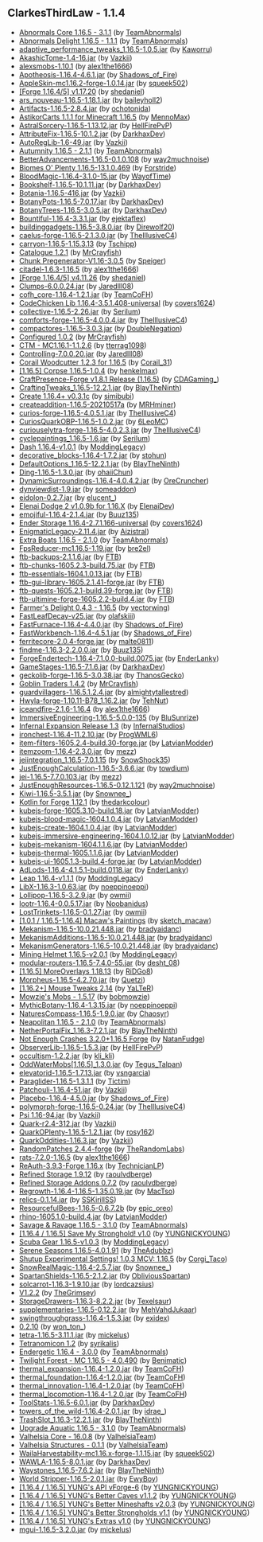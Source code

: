 ## ClarkesThirdLaw - 1.1.4
- [Abnormals Core 1.16.5 - 3.1.1](https://www.curseforge.com/minecraft/mc-mods/abnormals-core/files/3233486) (by [TeamAbnormals](https://www.curseforge.com/members/teamabnormals/projects))
- [Abnormals Delight 1.16.5 - 1.1.1](https://www.curseforge.com/minecraft/mc-mods/abnormals-delight/files/3301052) (by [TeamAbnormals](https://www.curseforge.com/members/teamabnormals/projects))
- [adaptive_performance_tweaks_1.16.5-1.0.5.jar](https://www.curseforge.com/minecraft/mc-mods/adaptive-performance-tweaks/files/3328132) (by [Kaworru](https://www.curseforge.com/members/kaworru/projects))
- [AkashicTome-1.4-16.jar](https://www.curseforge.com/minecraft/mc-mods/akashic-tome/files/3190372) (by [Vazkii](https://www.curseforge.com/members/vazkii/projects))
- [alexsmobs-1.10.1](https://www.curseforge.com/minecraft/mc-mods/alexs-mobs/files/3308459) (by [alex1the1666](https://www.curseforge.com/members/alex1the1666/projects))
- [Apotheosis-1.16.4-4.6.1.jar](https://www.curseforge.com/minecraft/mc-mods/apotheosis/files/3332235) (by [Shadows_of_Fire](https://www.curseforge.com/members/shadows_of_fire/projects))
- [AppleSkin-mc1.16.2-forge-1.0.14.jar](https://www.curseforge.com/minecraft/mc-mods/appleskin/files/3035787) (by [squeek502](https://www.curseforge.com/members/squeek502/projects))
- [[Forge 1.16.4/5] v1.17.20](https://www.curseforge.com/minecraft/mc-mods/architectury-forge/files/3330633) (by [shedaniel](https://www.curseforge.com/members/shedaniel/projects))
- [ars_nouveau-1.16.5-1.18.1.jar](https://www.curseforge.com/minecraft/mc-mods/ars-nouveau/files/3337199) (by [baileyholl2](https://www.curseforge.com/members/baileyholl2/projects))
- [Artifacts-1.16.5-2.8.4.jar](https://www.curseforge.com/minecraft/mc-mods/artifacts/files/3276108) (by [ochotonida](https://www.curseforge.com/members/ochotonida/projects))
- [AstikorCarts 1.1.1 for Minecraft 1.16.5](https://www.curseforge.com/minecraft/mc-mods/astikorcarts/files/3216457) (by [MennoMax](https://www.curseforge.com/members/mennomax/projects))
- [AstralSorcery-1.16.5-1.13.12.jar](https://www.curseforge.com/minecraft/mc-mods/astral-sorcery/files/3333980) (by [HellFirePvP](https://www.curseforge.com/members/hellfirepvp/projects))
- [AttributeFix-1.16.5-10.1.2.jar](https://www.curseforge.com/minecraft/mc-mods/attributefix/files/3232225) (by [DarkhaxDev](https://www.curseforge.com/members/darkhaxdev/projects))
- [AutoRegLib-1.6-49.jar](https://www.curseforge.com/minecraft/mc-mods/autoreglib/files/3326041) (by [Vazkii](https://www.curseforge.com/members/vazkii/projects))
- [Autumnity 1.16.5 - 2.1.1](https://www.curseforge.com/minecraft/mc-mods/autumnity/files/3295700) (by [TeamAbnormals](https://www.curseforge.com/members/teamabnormals/projects))
- [BetterAdvancements-1.16.5-0.1.0.108](https://www.curseforge.com/minecraft/mc-mods/better-advancements/files/3317873) (by [way2muchnoise](https://www.curseforge.com/members/way2muchnoise/projects))
- [Biomes O' Plenty 1.16.5-13.1.0.469](https://www.curseforge.com/minecraft/mc-mods/biomes-o-plenty/files/3332765) (by [Forstride](https://www.curseforge.com/members/forstride/projects))
- [BloodMagic-1.16.4-3.1.0-15.jar](https://www.curseforge.com/minecraft/mc-mods/blood-magic/files/3184485) (by [WayofTime](https://www.curseforge.com/members/wayoftime/projects))
- [Bookshelf-1.16.5-10.1.11.jar](https://www.curseforge.com/minecraft/mc-mods/bookshelf/files/3325826) (by [DarkhaxDev](https://www.curseforge.com/members/darkhaxdev/projects))
- [Botania-1.16.5-416.jar](https://www.curseforge.com/minecraft/mc-mods/botania/files/3300995) (by [Vazkii](https://www.curseforge.com/members/vazkii/projects))
- [BotanyPots-1.16.5-7.0.17.jar](https://www.curseforge.com/minecraft/mc-mods/botany-pots/files/3283196) (by [DarkhaxDev](https://www.curseforge.com/members/darkhaxdev/projects))
- [BotanyTrees-1.16.5-3.0.5.jar](https://www.curseforge.com/minecraft/mc-mods/botany-trees/files/3286318) (by [DarkhaxDev](https://www.curseforge.com/members/darkhaxdev/projects))
- [Bountiful-1.16.4-3.3.1.jar](https://www.curseforge.com/minecraft/mc-mods/bountiful/files/3239647) (by [ejektaflex](https://www.curseforge.com/members/ejektaflex/projects))
- [buildinggadgets-1.16.5-3.8.0.jar](https://www.curseforge.com/minecraft/mc-mods/building-gadgets/files/3205295) (by [Direwolf20](https://www.curseforge.com/members/direwolf20/projects))
- [caelus-forge-1.16.5-2.1.3.0.jar](https://www.curseforge.com/minecraft/mc-mods/caelus/files/3224510) (by [TheIllusiveC4](https://www.curseforge.com/members/theillusivec4/projects))
- [carryon-1.16.5-1.15.3.13](https://www.curseforge.com/minecraft/mc-mods/carry-on/files/3206755) (by [Tschipp](https://www.curseforge.com/members/tschipp/projects))
- [Catalogue 1.2.1](https://www.curseforge.com/minecraft/mc-mods/catalogue/files/3335979) (by [MrCrayfish](https://www.curseforge.com/members/mrcrayfish/projects))
- [Chunk Pregenerator-V1.16-3.0.5](https://www.curseforge.com/minecraft/mc-mods/chunkpregenerator/files/3237965) (by [Speiger](https://www.curseforge.com/members/speiger/projects))
- [citadel-1.6.3-1.16.5](https://www.curseforge.com/minecraft/mc-mods/citadel/files/3299591) (by [alex1the1666](https://www.curseforge.com/members/alex1the1666/projects))
- [[Forge 1.16.4/5] v4.11.26](https://www.curseforge.com/minecraft/mc-mods/cloth-config-forge/files/3311352) (by [shedaniel](https://www.curseforge.com/members/shedaniel/projects))
- [Clumps-6.0.0.24.jar](https://www.curseforge.com/minecraft/mc-mods/clumps/files/3325374) (by [Jaredlll08](https://www.curseforge.com/members/jaredlll08/projects))
- [cofh_core-1.16.4-1.2.1.jar](https://www.curseforge.com/minecraft/mc-mods/cofh-core/files/3249453) (by [TeamCoFH](https://www.curseforge.com/members/teamcofh/projects))
- [CodeChicken Lib 1.16.4-3.5.1.408-universal](https://www.curseforge.com/minecraft/mc-mods/codechicken-lib-1-8/files/3175750) (by [covers1624](https://www.curseforge.com/members/covers1624/projects))
- [collective-1.16.5-2.26.jar](https://www.curseforge.com/minecraft/mc-mods/collective/files/3283885) (by [Serilum](https://www.curseforge.com/members/serilum/projects))
- [comforts-forge-1.16.5-4.0.0.4.jar](https://www.curseforge.com/minecraft/mc-mods/comforts/files/3311301) (by [TheIllusiveC4](https://www.curseforge.com/members/theillusivec4/projects))
- [compactores-1.16.5-3.0.3.jar](https://www.curseforge.com/minecraft/mc-mods/compact-ores/files/3284594) (by [DoubleNegation](https://www.curseforge.com/members/doublenegation/projects))
- [Configured 1.0.2](https://www.curseforge.com/minecraft/mc-mods/configured/files/3335973) (by [MrCrayfish](https://www.curseforge.com/members/mrcrayfish/projects))
- [CTM - MC1.16.1-1.1.2.6](https://www.curseforge.com/minecraft/mc-mods/ctm/files/3137659) (by [tterrag1098](https://www.curseforge.com/members/tterrag1098/projects))
- [Controlling-7.0.0.20.jar](https://www.curseforge.com/minecraft/mc-mods/controlling/files/3328039) (by [Jaredlll08](https://www.curseforge.com/members/jaredlll08/projects))
- [Corail Woodcutter 1.2.3 for 1.16.5](https://www.curseforge.com/minecraft/mc-mods/corail-woodcutter/files/3321523) (by [Corail_31](https://www.curseforge.com/members/corail_31/projects))
- [[1.16.5] Corpse 1.16.5-1.0.4](https://www.curseforge.com/minecraft/mc-mods/corpse/files/3289025) (by [henkelmax](https://www.curseforge.com/members/henkelmax/projects))
- [CraftPresence-Forge v1.8.1 Release (1.16.5)](https://www.curseforge.com/minecraft/mc-mods/craftpresence/files/3281948) (by [CDAGaming_](https://www.curseforge.com/members/cdagaming_/projects))
- [CraftingTweaks_1.16.5-12.2.1.jar](https://www.curseforge.com/minecraft/mc-mods/crafting-tweaks/files/3330406) (by [BlayTheNinth](https://www.curseforge.com/members/blaytheninth/projects))
- [Create 1.16.4+ v0.3.1c](https://www.curseforge.com/minecraft/mc-mods/create/files/3278516) (by [simibubi](https://www.curseforge.com/members/simibubi/projects))
- [createaddition-1.16.5-20210517a](https://www.curseforge.com/minecraft/mc-mods/createaddition/files/3312453) (by [MRHminer](https://www.curseforge.com/members/mrhminer/projects))
- [curios-forge-1.16.5-4.0.5.1.jar](https://www.curseforge.com/minecraft/mc-mods/curios/files/3275653) (by [TheIllusiveC4](https://www.curseforge.com/members/theillusivec4/projects))
- [CuriosQuarkOBP-1.16.5-1.0.2.jar](https://www.curseforge.com/minecraft/mc-mods/curios-quark-oddities-backpack/files/3199963) (by [6LeoMC](https://www.curseforge.com/members/6leomc/projects))
- [curiouselytra-forge-1.16.5-4.0.2.3.jar](https://www.curseforge.com/minecraft/mc-mods/curious-elytra/files/3231248) (by [TheIllusiveC4](https://www.curseforge.com/members/theillusivec4/projects))
- [cyclepaintings_1.16.5-1.6.jar](https://www.curseforge.com/minecraft/mc-mods/cycle-paintings/files/3237882) (by [Serilum](https://www.curseforge.com/members/serilum/projects))
- [Dash 1.16.4-v1.0.1](https://www.curseforge.com/minecraft/mc-mods/dash/files/3100345) (by [ModdingLegacy](https://www.curseforge.com/members/moddinglegacy/projects))
- [decorative_blocks-1.16.4-1.7.2.jar](https://www.curseforge.com/minecraft/mc-mods/decorative-blocks/files/3166283) (by [stohun](https://www.curseforge.com/members/stohun/projects))
- [DefaultOptions_1.16.5-12.2.1.jar](https://www.curseforge.com/minecraft/mc-mods/default-options/files/3330403) (by [BlayTheNinth](https://www.curseforge.com/members/blaytheninth/projects))
- [Ding-1.16.5-1.3.0.jar](https://www.curseforge.com/minecraft/mc-mods/ding/files/3222705) (by [ohaiiChun](https://www.curseforge.com/members/ohaiichun/projects))
- [DynamicSurroundings-1.16.4-4.0.4.2.jar](https://www.curseforge.com/minecraft/mc-mods/dynamic-surroundings/files/3288746) (by [OreCruncher](https://www.curseforge.com/members/orecruncher/projects))
- [dynviewdist-1.9.jar](https://www.curseforge.com/minecraft/mc-mods/dynamic-view/files/3217166) (by [someaddon](https://www.curseforge.com/members/someaddon/projects))
- [eidolon-0.2.7.jar](https://www.curseforge.com/minecraft/mc-mods/eidolon/files/3157832) (by [elucent_](https://www.curseforge.com/members/elucent_/projects))
- [Elenai Dodge 2 v1.0.9b for 1.16.X](https://www.curseforge.com/minecraft/mc-mods/elenai-dodge-2/files/3265170) (by [ElenaiDev](https://www.curseforge.com/members/elenaidev/projects))
- [emojiful-1.16.4-2.1.4.jar](https://www.curseforge.com/minecraft/mc-mods/emojiful/files/3184796) (by [Buuz135](https://www.curseforge.com/members/buuz135/projects))
- [Ender Storage 1.16.4-2.7.1.166-universal](https://www.curseforge.com/minecraft/mc-mods/ender-storage-1-8/files/3175751) (by [covers1624](https://www.curseforge.com/members/covers1624/projects))
- [EnigmaticLegacy-2.11.4.jar](https://www.curseforge.com/minecraft/mc-mods/enigmatic-legacy/files/3301730) (by [Aizistral](https://www.curseforge.com/members/aizistral/projects))
- [ Extra Boats 1.16.5 - 2.1.0](https://www.curseforge.com/minecraft/mc-mods/extra-boats/files/3175092) (by [TeamAbnormals](https://www.curseforge.com/members/teamabnormals/projects))
- [FpsReducer-mc1.16.5-1.19.jar](https://www.curseforge.com/minecraft/mc-mods/fps-reducer/files/3281559) (by [bre2el](https://www.curseforge.com/members/bre2el/projects))
- [ftb-backups-2.1.1.6.jar](https://www.curseforge.com/minecraft/mc-mods/ftb-backups-forge/files/3038811) (by [FTB](https://www.curseforge.com/members/ftb/projects))
- [ftb-chunks-1605.2.3-build.75.jar](https://www.curseforge.com/minecraft/mc-mods/ftb-chunks-forge/files/3248884) (by [FTB](https://www.curseforge.com/members/ftb/projects))
- [ftb-essentials-1604.1.0.13.jar](https://www.curseforge.com/minecraft/mc-mods/ftb-essentials-forge/files/3170610) (by [FTB](https://www.curseforge.com/members/ftb/projects))
- [ftb-gui-library-1605.2.1.41-forge.jar](https://www.curseforge.com/minecraft/mc-mods/ftb-library-forge/files/3237039) (by [FTB](https://www.curseforge.com/members/ftb/projects))
- [ftb-quests-1605.2.1-build.39-forge.jar](https://www.curseforge.com/minecraft/mc-mods/ftb-quests-forge/files/3249257) (by [FTB](https://www.curseforge.com/members/ftb/projects))
- [ftb-ultimine-forge-1605.2.2-build.4.jar](https://www.curseforge.com/minecraft/mc-mods/ftb-ultimine-forge/files/3337104) (by [FTB](https://www.curseforge.com/members/ftb/projects))
- [Farmer's Delight 0.4.3 - 1.16.5](https://www.curseforge.com/minecraft/mc-mods/farmers-delight/files/3310983) (by [vectorwing](https://www.curseforge.com/members/vectorwing/projects))
- [FastLeafDecay-v25.jar](https://www.curseforge.com/minecraft/mc-mods/fast-leaf-decay/files/3052146) (by [olafskiii](https://www.curseforge.com/members/olafskiii/projects))
- [FastFurnace-1.16.4-4.4.0.jar](https://www.curseforge.com/minecraft/mc-mods/fastfurnace/files/3172796) (by [Shadows_of_Fire](https://www.curseforge.com/members/shadows_of_fire/projects))
- [FastWorkbench-1.16.4-4.5.1.jar](https://www.curseforge.com/minecraft/mc-mods/fastworkbench/files/3245271) (by [Shadows_of_Fire](https://www.curseforge.com/members/shadows_of_fire/projects))
- [ferritecore-2.0.4-forge.jar](https://www.curseforge.com/minecraft/mc-mods/ferritecore/files/3272785) (by [malte0811](https://www.curseforge.com/members/malte0811/projects))
- [findme-1.16.3-2.2.0.0.jar](https://www.curseforge.com/minecraft/mc-mods/findme/files/3297137) (by [Buuz135](https://www.curseforge.com/members/buuz135/projects))
- [ForgeEndertech-1.16.4-7.1.0.0-build.0075.jar](https://www.curseforge.com/minecraft/mc-mods/forgeendertech/files/3246245) (by [EnderLanky](https://www.curseforge.com/members/enderlanky/projects))
- [GameStages-1.16.5-7.1.6.jar](https://www.curseforge.com/minecraft/mc-mods/game-stages/files/3313134) (by [DarkhaxDev](https://www.curseforge.com/members/darkhaxdev/projects))
- [geckolib-forge-1.16.5-3.0.38.jar](https://www.curseforge.com/minecraft/mc-mods/geckolib/files/3336860) (by [ThanosGecko](https://www.curseforge.com/members/thanosgecko/projects))
- [Goblin Traders 1.4.2](https://www.curseforge.com/minecraft/mc-mods/goblin-traders/files/3335070) (by [MrCrayfish](https://www.curseforge.com/members/mrcrayfish/projects))
- [guardvillagers-1.16.5.1.2.4.jar](https://www.curseforge.com/minecraft/mc-mods/guard-villagers/files/3287806) (by [almightytallestred](https://www.curseforge.com/members/almightytallestred/projects))
- [Hwyla-forge-1.10.11-B78_1.16.2.jar](https://www.curseforge.com/minecraft/mc-mods/hwyla/files/3033593) (by [TehNut](https://www.curseforge.com/members/tehnut/projects))
- [iceandfire-2.1.6-1.16.4](https://www.curseforge.com/minecraft/mc-mods/ice-and-fire-dragons/files/3217622) (by [alex1the1666](https://www.curseforge.com/members/alex1the1666/projects))
- [ImmersiveEngineering-1.16.5-5.0.0-135](https://www.curseforge.com/minecraft/mc-mods/immersive-engineering/files/3326143) (by [BluSunrize](https://www.curseforge.com/members/blusunrize/projects))
- [Infernal Expansion Release 1.3](https://www.curseforge.com/minecraft/mc-mods/infernal-expansion/files/3183888) (by [InfernalStudios](https://www.curseforge.com/members/infernalstudios/projects))
- [ironchest-1.16.4-11.2.10.jar](https://www.curseforge.com/minecraft/mc-mods/iron-chests/files/3105315) (by [ProgWML6](https://www.curseforge.com/members/progwml6/projects))
- [item-filters-1605.2.4-build.30-forge.jar](https://www.curseforge.com/minecraft/mc-mods/item-filters-forge/files/3231742) (by [LatvianModder](https://www.curseforge.com/members/latvianmodder/projects))
- [itemzoom-1.16.4-2.3.0.jar](https://www.curseforge.com/minecraft/mc-mods/itemzoom/files/3174664) (by [mezz](https://www.curseforge.com/members/mezz/projects))
- [jeiintegration_1.16.5-7.0.1.15](https://www.curseforge.com/minecraft/mc-mods/jei-integration/files/3202331) (by [SnowShock35](https://www.curseforge.com/members/snowshock35/projects))
- [JustEnoughCalculation-1.16.5-3.6.6.jar](https://www.curseforge.com/minecraft/mc-mods/just-enough-calculation/files/3294562) (by [towdium](https://www.curseforge.com/members/towdium/projects))
- [jei-1.16.5-7.7.0.103.jar](https://www.curseforge.com/minecraft/mc-mods/jei/files/3335737) (by [mezz](https://www.curseforge.com/members/mezz/projects))
- [JustEnoughResources-1.16.5-0.12.1.121](https://www.curseforge.com/minecraft/mc-mods/just-enough-resources-jer/files/3336760) (by [way2muchnoise](https://www.curseforge.com/members/way2muchnoise/projects))
- [Kiwi-1.16.5-3.5.1.jar](https://www.curseforge.com/minecraft/mc-mods/kiwi/files/3298561) (by [Snownee_](https://www.curseforge.com/members/snownee_/projects))
- [Kotlin for Forge 1.12.1](https://www.curseforge.com/minecraft/mc-mods/kotlin-for-forge/files/3331341) (by [thedarkcolour](https://www.curseforge.com/members/thedarkcolour/projects))
- [kubejs-forge-1605.3.10-build.18.jar](https://www.curseforge.com/minecraft/mc-mods/kubejs-forge/files/3337078) (by [LatvianModder](https://www.curseforge.com/members/latvianmodder/projects))
- [kubejs-blood-magic-1604.1.0.4.jar](https://www.curseforge.com/minecraft/mc-mods/kubejs-blood-magic/files/3158133) (by [LatvianModder](https://www.curseforge.com/members/latvianmodder/projects))
- [kubejs-create-1604.1.0.4.jar](https://www.curseforge.com/minecraft/mc-mods/kubejs-create/files/3169448) (by [LatvianModder](https://www.curseforge.com/members/latvianmodder/projects))
- [kubejs-immersive-engineering-1604.1.0.12.jar](https://www.curseforge.com/minecraft/mc-mods/kubejs-immersive-engineering/files/3159168) (by [LatvianModder](https://www.curseforge.com/members/latvianmodder/projects))
- [kubejs-mekanism-1604.1.1.6.jar](https://www.curseforge.com/minecraft/mc-mods/kubejs-mekanism/files/3159438) (by [LatvianModder](https://www.curseforge.com/members/latvianmodder/projects))
- [kubejs-thermal-1605.1.1.6.jar](https://www.curseforge.com/minecraft/mc-mods/kubejs-thermal/files/3198034) (by [LatvianModder](https://www.curseforge.com/members/latvianmodder/projects))
- [kubejs-ui-1605.1.3-build.4-forge.jar](https://www.curseforge.com/minecraft/mc-mods/kubejs-ui-forge/files/3272318) (by [LatvianModder](https://www.curseforge.com/members/latvianmodder/projects))
- [AdLods-1.16.4-4.1.5.1-build.0118.jar](https://www.curseforge.com/minecraft/mc-mods/large-ore-deposits/files/3296172) (by [EnderLanky](https://www.curseforge.com/members/enderlanky/projects))
- [ Leap 1.16.4-v1.1.1](https://www.curseforge.com/minecraft/mc-mods/leap/files/3243768) (by [ModdingLegacy](https://www.curseforge.com/members/moddinglegacy/projects))
- [LibX-1.16.3-1.0.63.jar](https://www.curseforge.com/minecraft/mc-mods/libx/files/3296083) (by [noeppinoeppi](https://www.curseforge.com/members/noeppinoeppi/projects))
- [Lollipop-1.16.5-3.2.9.jar](https://www.curseforge.com/minecraft/mc-mods/lollipop/files/3232534) (by [owmii](https://www.curseforge.com/members/owmii/projects))
- [lootr-1.16.4-0.0.5.17.jar](https://www.curseforge.com/minecraft/mc-mods/lootr/files/3272069) (by [Noobanidus](https://www.curseforge.com/members/noobanidus/projects))
- [LostTrinkets-1.16.5-0.1.27.jar](https://www.curseforge.com/minecraft/mc-mods/lost-trinkets/files/3242497) (by [owmii](https://www.curseforge.com/members/owmii/projects))
- [[1.0.1 / 1.16.5-1.16.4] Macaw's Paintings](https://www.curseforge.com/minecraft/mc-mods/macaws-paintings/files/3262004) (by [sketch_macaw](https://www.curseforge.com/members/sketch_macaw/projects))
- [Mekanism-1.16.5-10.0.21.448.jar](https://www.curseforge.com/minecraft/mc-mods/mekanism/files/3206392) (by [bradyaidanc](https://www.curseforge.com/members/bradyaidanc/projects))
- [MekanismAdditions-1.16.5-10.0.21.448.jar](https://www.curseforge.com/minecraft/mc-mods/mekanism-additions/files/3206397) (by [bradyaidanc](https://www.curseforge.com/members/bradyaidanc/projects))
- [MekanismGenerators-1.16.5-10.0.21.448.jar](https://www.curseforge.com/minecraft/mc-mods/mekanism-generators/files/3206395) (by [bradyaidanc](https://www.curseforge.com/members/bradyaidanc/projects))
- [Mining Helmet 1.16.5-v2.0.1](https://www.curseforge.com/minecraft/mc-mods/miners-helmet/files/3273200) (by [ModdingLegacy](https://www.curseforge.com/members/moddinglegacy/projects))
- [modular-routers-1.16.5-7.4.0-55.jar](https://www.curseforge.com/minecraft/mc-mods/modular-routers/files/3251933) (by [desht_08](https://www.curseforge.com/members/desht_08/projects))
- [[1.16.5] MoreOverlays 1.18.13](https://www.curseforge.com/minecraft/mc-mods/more-overlays-updated/files/3172013) (by [RiDGo8](https://www.curseforge.com/members/ridgo8/projects))
- [Morpheus-1.16.5-4.2.70.jar](https://www.curseforge.com/minecraft/mc-mods/morpheus/files/3215383) (by [Quetzi](https://www.curseforge.com/members/quetzi/projects))
- [[1.16.2+] Mouse Tweaks 2.14](https://www.curseforge.com/minecraft/mc-mods/mouse-tweaks/files/3202662) (by [YaLTeR](https://www.curseforge.com/members/yalter/projects))
- [Mowzie's Mobs - 1.5.17](https://www.curseforge.com/minecraft/mc-mods/mowzies-mobs/files/3337163) (by [bobmowzie](https://www.curseforge.com/members/bobmowzie/projects))
- [MythicBotany-1.16.4-1.3.15.jar](https://www.curseforge.com/minecraft/mc-mods/mythicbotany/files/3336477) (by [noeppinoeppi](https://www.curseforge.com/members/noeppinoeppi/projects))
- [NaturesCompass-1.16.5-1.9.0.jar](https://www.curseforge.com/minecraft/mc-mods/natures-compass/files/3335874) (by [Chaosyr](https://www.curseforge.com/members/chaosyr/projects))
- [Neapolitan 1.16.5 - 2.1.0](https://www.curseforge.com/minecraft/mc-mods/neapolitan/files/3221772) (by [TeamAbnormals](https://www.curseforge.com/members/teamabnormals/projects))
- [NetherPortalFix_1.16.3-7.2.1.jar](https://www.curseforge.com/minecraft/mc-mods/netherportalfix/files/3098229) (by [BlayTheNinth](https://www.curseforge.com/members/blaytheninth/projects))
- [Not Enough Crashes 3.2.0+1.16.5 Forge](https://www.curseforge.com/minecraft/mc-mods/not-enough-crashes-forge/files/3270426) (by [NatanFudge](https://www.curseforge.com/members/natanfudge/projects))
- [ObserverLib-1.16.5-1.5.3.jar](https://www.curseforge.com/minecraft/mc-mods/observerlib/files/3333962) (by [HellFirePvP](https://www.curseforge.com/members/hellfirepvp/projects))
- [occultism-1.2.2.jar](https://www.curseforge.com/minecraft/mc-mods/occultism/files/3334748) (by [kli_kli](https://www.curseforge.com/members/kli_kli/projects))
- [OddWaterMobs[1.16.5]_1.3.0.jar](https://www.curseforge.com/minecraft/mc-mods/odd-water-mobs/files/3294358) (by [Tegus_Talpan](https://www.curseforge.com/members/tegus_talpan/projects))
- [elevatorid-1.16.5-1.7.13.jar](https://www.curseforge.com/minecraft/mc-mods/openblocks-elevator/files/3238352) (by [vsngarcia](https://www.curseforge.com/members/vsngarcia/projects))
- [Paraglider-1.16.5-1.3.1.1](https://www.curseforge.com/minecraft/mc-mods/paragliders/files/3309451) (by [Tictim](https://www.curseforge.com/members/tictim/projects))
- [Patchouli-1.16.4-51.jar](https://www.curseforge.com/minecraft/mc-mods/patchouli/files/3300030) (by [Vazkii](https://www.curseforge.com/members/vazkii/projects))
- [Placebo-1.16.4-4.5.0.jar](https://www.curseforge.com/minecraft/mc-mods/placebo/files/3331459) (by [Shadows_of_Fire](https://www.curseforge.com/members/shadows_of_fire/projects))
- [polymorph-forge-1.16.5-0.24.jar](https://www.curseforge.com/minecraft/mc-mods/polymorph/files/3187811) (by [TheIllusiveC4](https://www.curseforge.com/members/theillusivec4/projects))
- [Psi 1.16-94.jar](https://www.curseforge.com/minecraft/mc-mods/psi/files/3288535) (by [Vazkii](https://www.curseforge.com/members/vazkii/projects))
- [Quark-r2.4-312.jar](https://www.curseforge.com/minecraft/mc-mods/quark/files/3326040) (by [Vazkii](https://www.curseforge.com/members/vazkii/projects))
- [QuarkOPlenty-1.16.5-1.2.1.jar](https://www.curseforge.com/minecraft/mc-mods/quark-o-plenty/files/3237238) (by [rosy162](https://www.curseforge.com/members/rosy162/projects))
- [QuarkOddities-1.16.3.jar](https://www.curseforge.com/minecraft/mc-mods/quark-oddities/files/3088871) (by [Vazkii](https://www.curseforge.com/members/vazkii/projects))
- [RandomPatches 2.4.4-forge](https://www.curseforge.com/minecraft/mc-mods/randompatches-forge/files/3211323) (by [TheRandomLabs](https://www.curseforge.com/members/therandomlabs/projects))
- [rats-7.2.0-1.16.5](https://www.curseforge.com/minecraft/mc-mods/rats/files/3319810) (by [alex1the1666](https://www.curseforge.com/members/alex1the1666/projects))
- [ReAuth-3.9.3-Forge 1.16.x](https://www.curseforge.com/minecraft/mc-mods/reauth/files/3105779) (by [TechnicianLP](https://www.curseforge.com/members/technicianlp/projects))
- [Refined Storage 1.9.12](https://www.curseforge.com/minecraft/mc-mods/refined-storage/files/3196167) (by [raoulvdberge](https://www.curseforge.com/members/raoulvdberge/projects))
- [Refined Storage Addons 0.7.2](https://www.curseforge.com/minecraft/mc-mods/refined-storage-addons/files/3065694) (by [raoulvdberge](https://www.curseforge.com/members/raoulvdberge/projects))
- [Regrowth-1.16.4-1.16.5-1.35.0.19.jar](https://www.curseforge.com/minecraft/mc-mods/regrowth/files/3323986) (by [MacTso](https://www.curseforge.com/members/mactso/projects))
- [relics-0.1.14.jar](https://www.curseforge.com/minecraft/mc-mods/relics-mod/files/3307922) (by [SSKirillSS](https://www.curseforge.com/members/sskirillss/projects))
- [ResourcefulBees-1.16.5-0.6.7.2b](https://www.curseforge.com/minecraft/mc-mods/resourceful-bees/files/3281371) (by [epic_oreo](https://www.curseforge.com/members/epic_oreo/projects))
- [rhino-1605.1.0-build.4.jar](https://www.curseforge.com/minecraft/mc-mods/rhino/files/3319221) (by [LatvianModder](https://www.curseforge.com/members/latvianmodder/projects))
- [Savage & Ravage 1.16.5 - 3.1.0](https://www.curseforge.com/minecraft/mc-mods/savage-and-ravage/files/3226442) (by [TeamAbnormals](https://www.curseforge.com/members/teamabnormals/projects))
- [[1.16.4 / 1.16.5] Save My Stronghold! v1.0](https://www.curseforge.com/minecraft/mc-mods/save-my-stronghold/files/3188216) (by [YUNGNICKYOUNG](https://www.curseforge.com/members/yungnickyoung/projects))
- [Scuba Gear 1.16.5-v1.0.3](https://www.curseforge.com/minecraft/mc-mods/scuba-gear/files/3243305) (by [ModdingLegacy](https://www.curseforge.com/members/moddinglegacy/projects))
- [Serene Seasons 1.16.5-4.0.1.91](https://www.curseforge.com/minecraft/mc-mods/serene-seasons/files/3202233) (by [TheAdubbz](https://www.curseforge.com/members/theadubbz/projects))
- [Shutup Experimental Settings! 1.0.3 MCV: 1.16.5](https://www.curseforge.com/minecraft/mc-mods/shutup-experimental-settings/files/3188120) (by [Corgi_Taco](https://www.curseforge.com/members/corgi_taco/projects))
- [SnowRealMagic-1.16.4-2.5.7.jar](https://www.curseforge.com/minecraft/mc-mods/snow-real-magic/files/3295579) (by [Snownee_](https://www.curseforge.com/members/snownee_/projects))
- [SpartanShields-1.16.5-2.1.2.jar](https://www.curseforge.com/minecraft/mc-mods/spartan-shields/files/3292950) (by [ObliviousSpartan](https://www.curseforge.com/members/obliviousspartan/projects))
- [solcarrot-1.16.3-1.9.10.jar](https://www.curseforge.com/minecraft/mc-mods/spice-of-life-carrot-edition/files/3254169) (by [lordcazsius](https://www.curseforge.com/members/lordcazsius/projects))
- [V1.2.2](https://www.curseforge.com/minecraft/mc-mods/stoneholm-forge/files/3337788) (by [TheGrimsey](https://www.curseforge.com/members/thegrimsey/projects))
- [StorageDrawers-1.16.3-8.2.2.jar](https://www.curseforge.com/minecraft/mc-mods/storage-drawers/files/3180569) (by [Texelsaur](https://www.curseforge.com/members/texelsaur/projects))
- [supplementaries-1.16.5-0.12.2.jar](https://www.curseforge.com/minecraft/mc-mods/supplementaries/files/3311523) (by [MehVahdJukaar](https://www.curseforge.com/members/mehvahdjukaar/projects))
- [swingthroughgrass-1.16.4-1.5.3.jar](https://www.curseforge.com/minecraft/mc-mods/swingthroughgrass/files/3103028) (by [exidex](https://www.curseforge.com/members/exidex/projects))
- [0.2.10](https://www.curseforge.com/minecraft/mc-mods/terraforged/files/3285909) (by [won_ton_](https://www.curseforge.com/members/won_ton_/projects))
- [tetra-1.16.5-3.11.1.jar](https://www.curseforge.com/minecraft/mc-mods/tetra/files/3321042) (by [mickelus](https://www.curseforge.com/members/mickelus/projects))
- [Tetranomicon 1.2](https://www.curseforge.com/minecraft/mc-mods/tetranomicon/files/3258289) (by [syrikalis](https://www.curseforge.com/members/syrikalis/projects))
- [Endergetic 1.16.4 - 3.0.0](https://www.curseforge.com/minecraft/mc-mods/endergetic/files/3154938) (by [TeamAbnormals](https://www.curseforge.com/members/teamabnormals/projects))
- [Twilight Forest - MC 1.16.5 - 4.0.490](https://www.curseforge.com/minecraft/mc-mods/the-twilight-forest/files/3334287) (by [Benimatic](https://www.curseforge.com/members/benimatic/projects))
- [thermal_expansion-1.16.4-1.2.0.jar](https://www.curseforge.com/minecraft/mc-mods/thermal-expansion/files/3247000) (by [TeamCoFH](https://www.curseforge.com/members/teamcofh/projects))
- [thermal_foundation-1.16.4-1.2.0.jar](https://www.curseforge.com/minecraft/mc-mods/thermal-foundation/files/3248150) (by [TeamCoFH](https://www.curseforge.com/members/teamcofh/projects))
- [thermal_innovation-1.16.4-1.2.0.jar](https://www.curseforge.com/minecraft/mc-mods/thermal-innovation/files/3247002) (by [TeamCoFH](https://www.curseforge.com/members/teamcofh/projects))
- [thermal_locomotion-1.16.4-1.2.0.jar](https://www.curseforge.com/minecraft/mc-mods/thermal-locomotion/files/3247003) (by [TeamCoFH](https://www.curseforge.com/members/teamcofh/projects))
- [ToolStats-1.16.5-6.0.1.jar](https://www.curseforge.com/minecraft/mc-mods/tool-stats/files/3185524) (by [DarkhaxDev](https://www.curseforge.com/members/darkhaxdev/projects))
- [towers_of_the_wild-1.16.4-2.0.1.jar](https://www.curseforge.com/minecraft/mc-mods/towers-of-the-wild/files/3103750) (by [idrae_](https://www.curseforge.com/members/idrae_/projects))
- [TrashSlot_1.16.3-12.2.1.jar](https://www.curseforge.com/minecraft/mc-mods/trashslot/files/3098221) (by [BlayTheNinth](https://www.curseforge.com/members/blaytheninth/projects))
- [Upgrade Aquatic 1.16.5 - 3.1.0](https://www.curseforge.com/minecraft/mc-mods/upgrade-aquatic/files/3249419) (by [TeamAbnormals](https://www.curseforge.com/members/teamabnormals/projects))
- [Valhelsia Core - 16.0.8](https://www.curseforge.com/minecraft/mc-mods/valhelsia-core/files/3310381) (by [ValhelsiaTeam](https://www.curseforge.com/members/valhelsiateam/projects))
- [Valhelsia Structures - 0.1.1](https://www.curseforge.com/minecraft/mc-mods/valhelsia-structures/files/3311592) (by [ValhelsiaTeam](https://www.curseforge.com/members/valhelsiateam/projects))
- [WailaHarvestability-mc1.16.x-forge-1.1.15.jar](https://www.curseforge.com/minecraft/mc-mods/waila-harvestability/files/3289488) (by [squeek502](https://www.curseforge.com/members/squeek502/projects))
- [WAWLA-1.16.5-8.0.1.jar](https://www.curseforge.com/minecraft/mc-mods/wawla/files/3189215) (by [DarkhaxDev](https://www.curseforge.com/members/darkhaxdev/projects))
- [Waystones_1.16.5-7.6.2.jar](https://www.curseforge.com/minecraft/mc-mods/waystones/files/3332276) (by [BlayTheNinth](https://www.curseforge.com/members/blaytheninth/projects))
- [World Stripper-1.16.5-2.0.1.jar](https://www.curseforge.com/minecraft/mc-mods/world-stripper/files/3334904) (by [EwyBoy](https://www.curseforge.com/members/ewyboy/projects))
- [[1.16.4 / 1.16.5] YUNG's API vForge-6](https://www.curseforge.com/minecraft/mc-mods/yungs-api/files/3261121) (by [YUNGNICKYOUNG](https://www.curseforge.com/members/yungnickyoung/projects))
- [[1.16.4 / 1.16.5] YUNG's Better Caves v1.1.2](https://www.curseforge.com/minecraft/mc-mods/yungs-better-caves/files/3307879) (by [YUNGNICKYOUNG](https://www.curseforge.com/members/yungnickyoung/projects))
- [[1.16.4 / 1.16.5] YUNG's Better Mineshafts v2.0.3](https://www.curseforge.com/minecraft/mc-mods/yungs-better-mineshafts-forge/files/3245380) (by [YUNGNICKYOUNG](https://www.curseforge.com/members/yungnickyoung/projects))
- [[1.16.4 / 1.16.5] YUNG's Better Strongholds v1.1](https://www.curseforge.com/minecraft/mc-mods/yungs-better-strongholds/files/3300125) (by [YUNGNICKYOUNG](https://www.curseforge.com/members/yungnickyoung/projects))
- [[1.16.4 / 1.16.5] YUNG's Extras v1.0](https://www.curseforge.com/minecraft/mc-mods/yungs-extras/files/3303283) (by [YUNGNICKYOUNG](https://www.curseforge.com/members/yungnickyoung/projects))
- [mgui-1.16.5-3.2.0.jar](https://www.curseforge.com/minecraft/mc-mods/mgui/files/3291267) (by [mickelus](https://www.curseforge.com/members/mickelus/projects))
